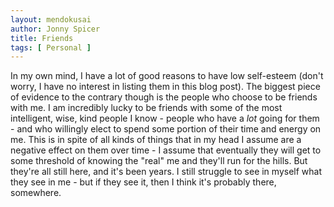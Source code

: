 ```yaml
---
layout: mendokusai
author: Jonny Spicer
title: Friends
tags: [ Personal ]
---
```

In my own mind, I have a lot of good reasons to have low self-esteem (don't worry, I have no interest in listing them in this blog post). The biggest piece of evidence to the contrary
though is the people who choose to be friends with me. I am incredibly lucky to be friends with some of the most intelligent, wise, kind people I know - people who have a *lot* going
for them - and who willingly elect to spend some portion of their time and energy on me. This is in spite of all kinds of things that in my head I assume are a negative effect on
them over time - I assume that eventually they will get to some threshold of knowing the "real" me and they'll run for the hills. But they're all still here, and it's been years.
I still struggle to see in myself what they see in me - but if they see it, then I think it's probably there, somewhere.
